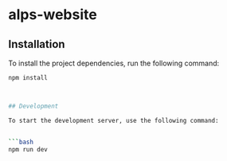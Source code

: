 # alps-website


## Installation

To install the project dependencies, run the following command:

```bash
npm install



## Development

To start the development server, use the following command:


```bash
npm run dev 
